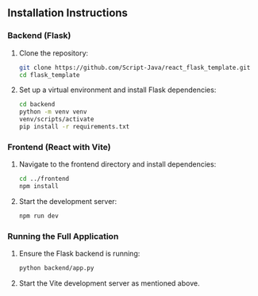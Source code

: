 ## Installation Instructions

### Backend (Flask)
1. Clone the repository:
   ```bash
   git clone https://github.com/Script-Java/react_flask_template.git
   cd flask_template
   ```

2. Set up a virtual environment and install Flask dependencies:
   ```bash
   cd backend
   python -m venv venv
   venv/scripts/activate
   pip install -r requirements.txt
   ```

### Frontend (React with Vite)
1. Navigate to the frontend directory and install dependencies:
   ```bash
   cd ../frontend
   npm install
   ```

2. Start the development server:
   ```bash
   npm run dev
   ```

### Running the Full Application
1. Ensure the Flask backend is running:
   ```bash
   python backend/app.py
   ```

2. Start the Vite development server as mentioned above.
